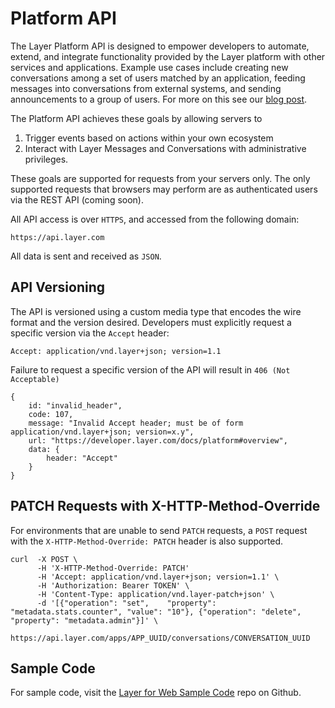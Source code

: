 # Platform API

The Layer Platform API is designed to empower developers to automate, extend, and integrate functionality provided by the Layer platform
with other services and applications. Example use cases include creating new conversations among a set of users matched by an application, feeding messages into conversations from external systems, and sending announcements to a group of users. For more on this see our [blog post](http://blog.layer.com/introducing-layer-platform-api).

The Platform API achieves these goals by allowing servers to

1. Trigger events based on actions within your own ecosystem
2. Interact with Layer Messages and Conversations with administrative privileges.

These goals are supported for requests from your servers only.  The only supported requests that browsers may perform are as authenticated users via the REST API (coming soon).

All API access is over `HTTPS`, and accessed from the following domain:
```text
https://api.layer.com
```
All data is sent and received as `JSON`.

## API Versioning

The API is versioned using a custom media type that encodes the wire format and the version desired. Developers must explicitly request a specific version via the `Accept` header:

```text
Accept: application/vnd.layer+json; version=1.1
```

Failure to request a specific version of the API will result in `406 (Not Acceptable)`
```
{
    id: "invalid_header",
    code: 107,
    message: "Invalid Accept header; must be of form application/vnd.layer+json; version=x.y",
    url: "https://developer.layer.com/docs/platform#overview",
    data: {
        header: "Accept"
    }
}
```

## PATCH Requests with X-HTTP-Method-Override

For environments that are unable to send `PATCH` requests, a `POST` request with the `X-HTTP-Method-Override: PATCH` header is also supported.

```console
curl  -X POST \
      -H 'X-HTTP-Method-Override: PATCH'
      -H 'Accept: application/vnd.layer+json; version=1.1' \
      -H 'Authorization: Bearer TOKEN' \
      -H 'Content-Type: application/vnd.layer-patch+json' \
      -d '[{"operation": "set",    "property": "metadata.stats.counter", "value": "10"}, {"operation": "delete", "property": "metadata.admin"}]' \
      https://api.layer.com/apps/APP_UUID/conversations/CONVERSATION_UUID
```

## Sample Code
For sample code, visit the [Layer for Web Sample Code](https://github.com/layerhq/samples-web-apis) repo on Github.
